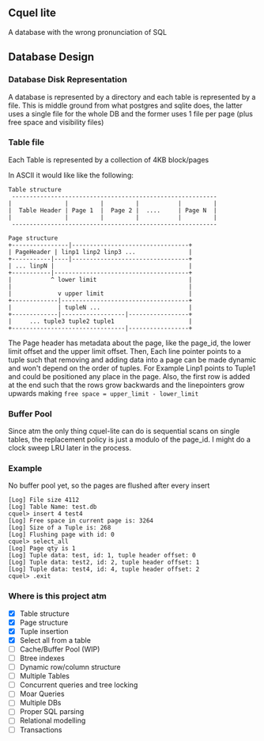## Cquel lite

A database with the wrong pronunciation of SQL


## Database Design

### Database Disk Representation

A database is represented by a directory and each table is represented by a file. This is middle ground from what postgres and sqlite does,
the latter uses a single file for the whole DB and the former uses 1 file per page (plus free space and visibility files)

### Table file

Each Table is represented by a collection of 4KB block/pages


In ASCII it would like like the following:

```
Table structure
 ----------------------------------------------------------
|               |         |         |           |         |
|  Table Header | Page 1  |  Page 2 |  ....     | Page N  |
|               |         |         |           |         |
 ----------------------------------------------------------

Page structure
+----------------|---------------------------------+
| PageHeader | linp1 linp2 linp3 ...               |
+-----------|----|---------------------------------+
| ... linpN |                                      |
+-----------|--------------------------------------+
|           ^ lower limit                          |
|                                                  |
|             v upper limit                        |
+-------------|------------------------------------+
|             | tupleN ...                         |
+-------------|------------------|-----------------+
|     ... tuple3 tuple2 tuple1                     |
+--------------------------------|-----------------+
```

The Page header has metadata about the page, like the page_id, the lower limit offset and the upper limit offset. Then, Each line pointer points to a tuple
such that removing and adding data into a page can be made dynamic and won't depend on the order of tuples. For Example Linp1 points to Tuple1
and could be positioned any place in the page. Also, the first row is added at the end such that the rows grow backwards and the linepointers
grow upwards making `free space = upper_limit - lower_limit`

### Buffer Pool

Since atm the only thing cquel-lite can do is sequential scans on single tables, the replacement policy is just a modulo of the page_id.
I might do a clock sweep LRU later in the process.

### Example

No buffer pool yet, so the pages are flushed after every insert

```
[Log] File size 4112
[Log] Table Name: test.db
cquel> insert 4 test4
[Log] Free space in current page is: 3264
[Log] Size of a Tuple is: 268
[Log] Flushing page with id: 0
cquel> select_all
[Log] Page qty is 1
[Log] Tuple data: test, id: 1, tuple header offset: 0
[Log] Tuple data: test2, id: 2, tuple header offset: 1
[Log] Tuple data: test4, id: 4, tuple header offset: 2
cquel> .exit
```





### Where is this project atm

- [x] Table structure
- [x] Page structure
- [x] Tuple insertion
- [x] Select all from a table
- [ ] Cache/Buffer Pool (WIP)
- [ ] Btree indexes
- [ ] Dynamic row/column structure
- [ ] Multiple Tables
- [ ] Concurrent queries and tree locking
- [ ] Moar Queries
- [ ] Multiple DBs
- [ ] Proper SQL parsing
- [ ] Relational modelling
- [ ] Transactions
